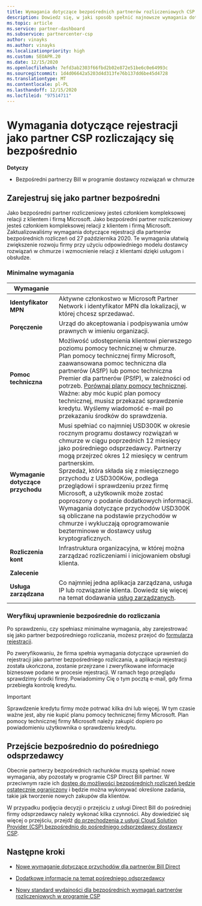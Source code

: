 ```yaml
---
title: Wymagania dotyczące bezpośrednich partnerów rozliczeniowych CSP
description: Dowiedz się, w jaki sposób spełnić najnowsze wymagania dotyczące pomocy technicznej i usług, aby stać się partnerem bezpośrednich rozliczeń w programie Microsoft Cloud dostawcy rozwiązań (CSP).
ms.topic: article
ms.service: partner-dashboard
ms.subservice: partnercenter-csp
author: vinayks
ms.author: vinayks
ms.localizationpriority: high
ms.custom: SEOAPR.20
ms.date: 12/15/2020
ms.openlocfilehash: 7efd3ab2303f66fbd2b02e872e51be6c0e64993c
ms.sourcegitcommit: 1d4d06642a5203d4d313fe76b137dd6be45d4728
ms.translationtype: MT
ms.contentlocale: pl-PL
ms.lasthandoff: 12/15/2020
ms.locfileid: "97514711"
---
```

# <a name="requirements-to-enroll-as-a-csp-direct-bill-partner"></a>Wymagania dotyczące rejestracji jako partner CSP rozliczający się bezpośrednio

**Dotyczy**

- Bezpośredni partnerzy Bill w programie dostawcy rozwiązań w chmurze

## <a name="enroll-as-a-direct-partner"></a>Zarejestruj się jako partner bezpośredni

Jako bezpośredni partner rozliczeniowy jesteś członkiem kompleksowej relacji z klientem i firmą Microsoft. Jako bezpośredni partner rozliczeniowy jesteś członkiem kompleksowej relacji z klientem i firmą Microsoft. Zaktualizowaliśmy wymagania dotyczące rejestracji dla partnerów bezpośrednich rozliczeń od 27 października 2020. Te wymagania ułatwią zwiększenie rozwoju firmy przy użyciu odpowiedniego modelu dostawcy rozwiązań w chmurze i wzmocnienie relacji z klientami dzięki usługom i obsłudze.  

### <a name="minimum-requirements"></a>Minimalne wymagania

|**Wymaganie**|                |
|--------------------------------|--------------------------------------------------------------|
|**Identyfikator MPN**   |Aktywne członkostwo w Microsoft Partner Network i identyfikator MPN dla lokalizacji, w której chcesz sprzedawać.   |
|**Poręczenie**   |Urząd do akceptowania i podpisywania umów prawnych w imieniu organizacji.|
|**Pomoc techniczna**   |Możliwość udostępnienia klientowi pierwszego poziomu pomocy technicznej w chmurze. <br/>Plan pomocy technicznej firmy Microsoft, zaawansowana pomoc techniczna dla partnerów (ASfP) lub pomoc techniczna Premier dla partnerów (PSfP), w zależności od potrzeb. [Porównaj plany pomocy technicznej](https://partner.microsoft.com/support/partnersupport).<br/>Ważne: aby móc kupić plan pomocy technicznej, musisz przekazać sprawdzenie kredytu. Wyślemy wiadomość e-mail po przekazaniu środków do sprawdzenia. |
|**Wymaganie dotyczące przychodu**|Musi spełniać co najmniej USD300K w okresie rocznym programu dostawcy rozwiązań w chmurze w ciągu poprzednich 12 miesięcy jako pośredniego odsprzedawcy. Partnerzy mogą przejrzeć okres 12 miesięcy w centrum partnerskim.<br/>Sprzedaż, która składa się z miesięcznego przychodu z USD300Ków, podlega przeglądowi i sprawdzeniu przez firmę Microsoft, a użytkownik może zostać poproszony o podanie dodatkowych informacji. Wymagania dotyczące przychodów USD300K są obliczane na podstawie przychodów w chmurze i wykluczają oprogramowanie bezterminowe w dostawcy usług kryptograficznych.|
|**Rozliczenia kont** |Infrastruktura organizacyjna, w której można zarządzać rozliczeniami i inicjowaniem obsługi klienta.|
|**Zalecenie**|             |
|**Usługa zarządzana**   |Co najmniej jedna aplikacja zarządzana, usługa IP lub rozwiązanie klienta. Dowiedz się więcej na temat dodawania [usług zarządzanych](https://partner.microsoft.com/business-opportunities/managed-services-provider).|


### <a name="verify-direct-bill-eligibility"></a>Weryfikuj uprawnienie bezpośrednie do rozliczania

Po sprawdzeniu, czy spełniasz minimalne wymagania, aby zarejestrować się jako partner bezpośredniego rozliczania, możesz przejoć do [formularza rejestracji](https://partner.microsoft.com/pcv/register/joinnow/enrollmentwelcome/Reseller/migrate?cloudInstance=Global).

Po zweryfikowaniu, że firma spełnia wymagania dotyczące uprawnień do rejestracji jako partner bezpośredniego rozliczania, a aplikacja rejestracji została ukończona, zostanie przejrzane i zweryfikowane informacje biznesowe podane w procesie rejestracji. W ramach tego przeglądu sprawdzimy środki firmy. Powiadomimy Cię o tym pocztą e-mail, gdy firma przebiegła kontrolę kredytu.
>[!IMPORTANT]
>Sprawdzenie kredytu firmy może potrwać kilka dni lub więcej. W tym czasie ważne jest, aby nie kupić planu pomocy technicznej firmy Microsoft. Plan pomocy technicznej firmy Microsoft należy zakupić dopiero po powiadomieniu użytkownika o sprawdzeniu kredytu.

## <a name="transition-from-direct-to-indirect-reseller"></a>Przejście bezpośrednio do pośredniego odsprzedawcy

Obecnie partnerzy bezpośrednich rachunków muszą spełniać nowe wymagania, aby pozostały w programie CSP Direct Bill partner. W przeciwnym razie ich [dostęp do możliwości bezpośrednich rozliczeń będzie ostatecznie ograniczony](restricted-direct-bill-capabilities.md) i będzie można wykonywać określone zadania, takie jak tworzenie nowych zakupów dla klientów.

W przypadku podjęcia decyzji o przejściu z usługi Direct Bill do pośredniej firmy odsprzedawcy należy wykonać kilka czynności. Aby dowiedzieć się więcej o przejściu, przejdź [do przechodzenia z usługi Cloud Solution Provider (CSP) bezpośrednio do pośredniego odsprzedawcy dostawcy CSP](transition-direct-to-indirect.md).

## <a name="next-steps"></a>Następne kroki

- [Nowe wymaganie dotyczące przychodów dla partnerów Bill Direct](./announcements/2020-october.md#13)
 
- [Dodatkowe informacje na temat pośredniego odsprzedawcy](https://assetsprod.microsoft.com/csp-directbill-to-indirect-transition.pdf)

- [Nowy standard wydajności dla bezpośrednich wymagań partnerów rozliczeniowych w programie CSP](https://partner.microsoft.comresources/collection/new-performance-standard-for-direct-bill-partner-requirements-in-csp#/)
